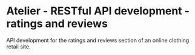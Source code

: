 # Atelier - RESTful API development - ratings and reviews
API development for the ratings and reviews section of an online clothing retail site. 

